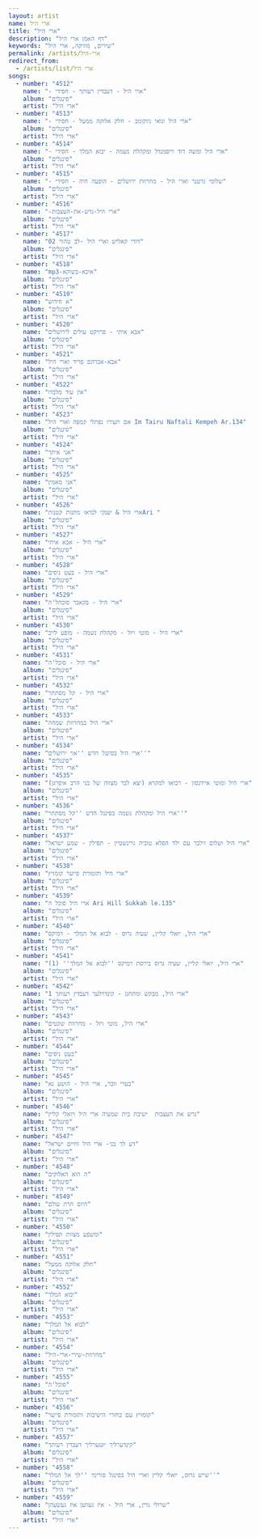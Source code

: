 ```yaml
---
layout: artist
name: ארי היל
title: "ארי היל"
description: "דף האמן ארי היל"
keywords: "שירים, מוזיקה, ארי היל"
permalink: /artists/ארי-היל
redirect_from:
  - /artists/list/ארי היל
songs:
  - number: "4512"
    name: "- ארי היל - דעבדין רעותך - חסידי"
    album: "סינגלים"
    artist: "ארי היל"
  - number: "4513"
    name: "- ארי היל וגואי ניוקומב - חלק אלוקה ממעל - חסידי"
    album: "סינגלים"
    artist: "ארי היל"
  - number: "4514"
    name: "- ארי היל ומשה דוד וייסמנדל ומקהלת נשמה - יבוא המלך - חסידי"
    album: "סינגלים"
    artist: "ארי היל"
  - number: "4515"
    name: "- שלומי גרטנר וארי היל - מחרוזת ירושלים - הופעה חיה - חסידי"
    album: "סינגלים"
    artist: "ארי היל"
  - number: "4516"
    name: "-ארי היל-גרש-את-העצבות"
    album: "סינגלים"
    artist: "ארי היל"
  - number: "4517"
    name: "02 דודי קאליש וארי היל -לב טהור"
    album: "סינגלים"
    artist: "ארי היל"
  - number: "4518"
    name: "mp3-איכא-בשוקא"
    album: "סינגלים"
    artist: "ארי היל"
  - number: "4519"
    name: "א חידוש"
    album: "סינגלים"
    artist: "ארי היל"
  - number: "4520"
    name: "אבא איתי - פרויקט עולים לירושלים"
    album: "סינגלים"
    artist: "ארי היל"
  - number: "4521"
    name: "אבא-אברהם פריד וארי היל"
    album: "סינגלים"
    artist: "ארי היל"
  - number: "4522"
    name: "אין עוד מלבדו"
    album: "סינגלים"
    artist: "ארי היל"
  - number: "4523"
    name: "אם תעירו נפתלי קמפה וארי היל Im Tairu Naftali Kempeh Ar.134"
    album: "סינגלים"
    artist: "ארי היל"
  - number: "4524"
    name: "אני איתך"
    album: "סינגלים"
    artist: "ארי היל"
  - number: "4525"
    name: "אני מאמין"
    album: "סינגלים"
    artist: "ארי היל"
  - number: "4526"
    name: "ארי היל & יענקי לנדאו מתנות קטנותAri "
    album: "סינגלים"
    artist: "ארי היל"
  - number: "4527"
    name: "ארי היל - אבא איתי"
    album: "סינגלים"
    artist: "ארי היל"
  - number: "4528"
    name: "ארי היל - בעט ניסים"
    album: "סינגלים"
    artist: "ארי היל"
  - number: "4529"
    name: "ארי היל - בקאבר סוכהל'ה"
    album: "סינגלים"
    artist: "ארי היל"
  - number: "4530"
    name: "ארי היל - מוטי ויזל - מקהלת נשמה - מופע לייב"
    album: "סינגלים"
    artist: "ארי היל"
  - number: "4531"
    name: "ארי היל - סוכל'ה"
    album: "סינגלים"
    artist: "ארי היל"
  - number: "4532"
    name: "ארי היל - קל מסתתר"
    album: "סינגלים"
    artist: "ארי היל"
  - number: "4533"
    name: "ארי היל במחרוזת שמחה"
    album: "סינגלים"
    artist: "ארי היל"
  - number: "4534"
    name: "ארי היל בסינגל חדש ''אוי ירושלים''"
    album: "סינגלים"
    artist: "ארי היל"
  - number: "4535"
    name: "ארי היל ומוטי איידנסון - ויבואו למקרא (יצא לבר מצווה של בני הרב איפרגן)"
    album: "סינגלים"
    artist: "ארי היל"
  - number: "4536"
    name: "ארי היל ומקהלת נשמה בסינגל חדש ''קל מסתתר''"
    album: "סינגלים"
    artist: "ארי היל"
  - number: "4537"
    name: "ארי היל ושלום זילבר עם ילד הפלא טוביה גרינשטיין - תפילין - שמע ישראל"
    album: "סינגלים"
    artist: "ארי היל"
  - number: "4538"
    name: "ארי היל ותזמורת פייער קומזיץ"
    album: "סינגלים"
    artist: "ארי היל"
  - number: "4539"
    name: "ארי היל סוכל ה Ari Hill Sukkah le.135"
    album: "סינגלים"
    artist: "ארי היל"
  - number: "4540"
    name: "ארי היל, יואלי קליין, שעיה גרוס - לבוא אל המלך - רמיקס"
    album: "סינגלים"
    artist: "ארי היל"
  - number: "4541"
    name: "ארי היל, יואלי קליין, שעיה גרוס בירסת רמיקס ''לבוא אל המלך'' (1)"
    album: "סינגלים"
    artist: "ארי היל"
  - number: "4542"
    name: "ארי היל, מבקש ומתחנן - קינדרלעך דעבדין רעותך 1"
    album: "סינגלים"
    artist: "ארי היל"
  - number: "4543"
    name: "ארי היל, מוטי ויזל - מחרוזת שקטים"
    album: "סינגלים"
    artist: "ארי היל"
  - number: "4544"
    name: "בעט ניסים"
    album: "סינגלים"
    artist: "ארי היל"
  - number: "4545"
    name: "בערי וובר, ארי היל - הושע נא"
    album: "סינגלים"
    artist: "ארי היל"
  - number: "4546"
    name: "גרש את העצבות  ישיבת בית שמעיה ארי היל ויואלי קליין"
    album: "סינגלים"
    artist: "ארי היל"
  - number: "4547"
    name: "דע לך בני- ארי היל וחיים ישראל"
    album: "סינגלים"
    artist: "ארי היל"
  - number: "4548"
    name: "ה הוא האלוקים"
    album: "סינגלים"
    artist: "ארי היל"
  - number: "4549"
    name: "היום הרת עולם"
    album: "סינגלים"
    artist: "ארי היל"
  - number: "4550"
    name: "ומשפע מצוות תפילין"
    album: "סינגלים"
    artist: "ארי היל"
  - number: "4551"
    name: "חלק אלוקה ממעל"
    album: "סינגלים"
    artist: "ארי היל"
  - number: "4552"
    name: "יבוא המלך"
    album: "סינגלים"
    artist: "ארי היל"
  - number: "4553"
    name: "לבוא אל המלך"
    album: "סינגלים"
    artist: "ארי היל"
  - number: "4554"
    name: "מחרוזת-שירי-ארי-היל"
    album: "סינגלים"
    artist: "ארי היל"
  - number: "4555"
    name: "סוכל'ה"
    album: "סינגלים"
    artist: "ארי היל"
  - number: "4556"
    name: "קומזיץ עם בחורי הישיבות ותזמורת פייער"
    album: "סינגלים"
    artist: "ארי היל"
  - number: "4557"
    name: "קינדערליך יונגערליך דעבדין רעותך"
    album: "סינגלים"
    artist: "ארי היל"
  - number: "4558"
    name: "שייע גרוס, יואלי קליין וארי היל בסינגל פורימי ''לך אל המלך''"
    album: "סינגלים"
    artist: "ארי היל"
  - number: "4559"
    name: "שרולי גרין, ארי היל - איז געווען איז געשעהן"
    album: "סינגלים"
    artist: "ארי היל"
---
```

